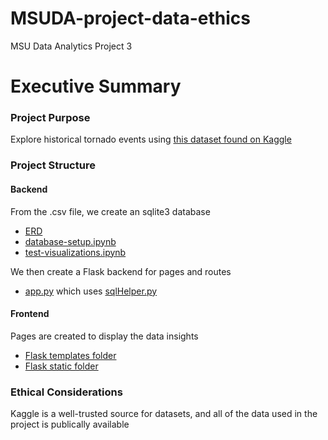 # MSUDA-project-data-ethics
MSU Data Analytics Project 3

# Executive Summary
### Project Purpose
Explore historical tornado events using [this dataset found on Kaggle](https://www.kaggle.com/datasets/danbraswell/us-tornado-dataset-1950-2021)
### Project Structure
#### Backend
From the .csv file, we create an sqlite3 database
* [ERD](submission/analysis/database/ERD.jpg)
* [database-setup.ipynb](submission/analysis/database/database-setup.ipynb)
* [test-visualizations.ipynb](submission/analysis/database/test-visualizations.ipynb)

We then create a Flask backend for pages and routes
* [app.py](submission/analysis/app/app.py) which uses [sqlHelper.py](submission/analysis/app/sqlHelper.py)
#### Frontend
Pages are created to display the data insights
* [Flask templates folder](submission/analysis/app/templates)
* [Flask static folder](submission/analysis/app/static)
### Ethical Considerations
Kaggle is a well-trusted source for datasets, and all of the data used in the project is publically available
